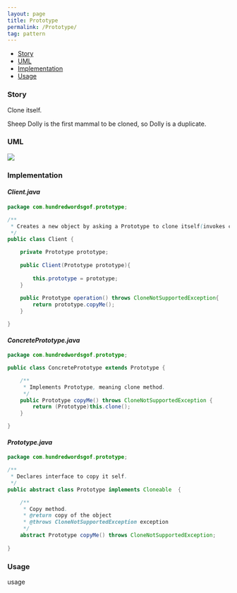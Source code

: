 ```yaml
---
layout: page
title: Prototype
permalink: /Prototype/
tag: pattern
---
```


* [Story](#Story)
* [UML](#UML)
* [Implementation](#Implementation)
* [Usage](#Usage)


###  <a id="Story"></a>Story 

Clone itself.

Sheep Dolly is the first mammal to be cloned, so Dolly is a duplicate.




###  <a id="UML"></a>UML 
![]({{site.baseurl}}/assets/img/prototype.png)

###  <a id="Implementation"></a>Implementation 

#### *Client.java* 
```java 
package com.hundredwordsgof.prototype;

/**
 * Creates a new object by asking a Prototype to clone itself(invokes copyMe() method.
 */
public class Client {

	private Prototype prototype;
	
	public Client(Prototype prototype){
		
		this.prototype = prototype;		
	}
	
	public Prototype operation() throws CloneNotSupportedException{
		return prototype.copyMe();
	}

}
```

#### *ConcretePrototype.java* 
```java 
package com.hundredwordsgof.prototype;

public class ConcretePrototype extends Prototype {

	/**
	 * Implements Prototype, meaning clone method.
	 */
	public Prototype copyMe() throws CloneNotSupportedException {
		return (Prototype)this.clone();
	}

}
```

#### *Prototype.java* 
```java 
package com.hundredwordsgof.prototype;

/**
 * Declares interface to copy it self.
 */
public abstract class Prototype implements Cloneable  {

	/**
	 * Copy method.
	 * @return copy of the object
	 * @throws CloneNotSupportedException exception
	 */
	abstract Prototype copyMe() throws CloneNotSupportedException;
	
}
```

###  <a id="Usage"></a>Usage 

usage 

